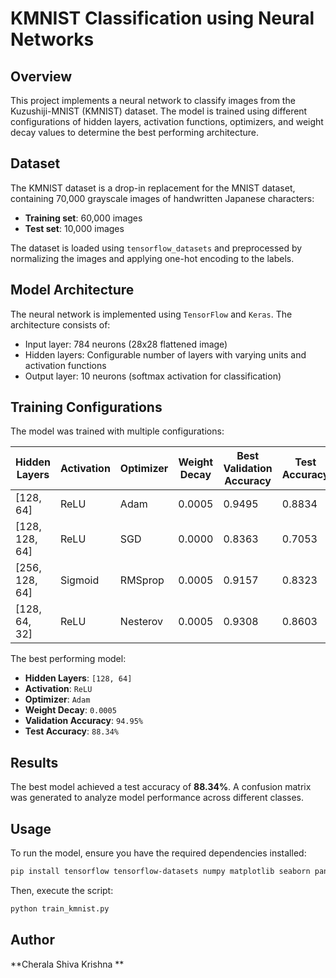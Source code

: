 # KMNIST Classification using Neural Networks

## Overview

This project implements a neural network to classify images from the Kuzushiji-MNIST (KMNIST) dataset. The model is trained using different configurations of hidden layers, activation functions, optimizers, and weight decay values to determine the best performing architecture.

## Dataset

The KMNIST dataset is a drop-in replacement for the MNIST dataset, containing 70,000 grayscale images of handwritten Japanese characters:

- **Training set**: 60,000 images
- **Test set**: 10,000 images

The dataset is loaded using `tensorflow_datasets` and preprocessed by normalizing the images and applying one-hot encoding to the labels.

## Model Architecture

The neural network is implemented using `TensorFlow` and `Keras`. The architecture consists of:

- Input layer: 784 neurons (28x28 flattened image)
- Hidden layers: Configurable number of layers with varying units and activation functions
- Output layer: 10 neurons (softmax activation for classification)

## Training Configurations

The model was trained with multiple configurations:

| Hidden Layers  | Activation | Optimizer | Weight Decay | Best Validation Accuracy | Test Accuracy |
| -------------- | ---------- | --------- | ------------ | ------------------------ | ------------- |
| [128, 64]      | ReLU       | Adam      | 0.0005       | 0.9495                   | 0.8834        |
| [128, 128, 64] | ReLU       | SGD       | 0.0000       | 0.8363                   | 0.7053        |
| [256, 128, 64] | Sigmoid    | RMSprop   | 0.0005       | 0.9157                   | 0.8323        |
| [128, 64, 32]  | ReLU       | Nesterov  | 0.0005       | 0.9308                   | 0.8603        |

The best performing model:

- **Hidden Layers**: `[128, 64]`
- **Activation**: `ReLU`
- **Optimizer**: `Adam`
- **Weight Decay**: `0.0005`
- **Validation Accuracy**: `94.95%`
- **Test Accuracy**: `88.34%`

## Results

The best model achieved a test accuracy of **88.34%**. A confusion matrix was generated to analyze model performance across different classes.

## Usage

To run the model, ensure you have the required dependencies installed:

```bash
pip install tensorflow tensorflow-datasets numpy matplotlib seaborn pandas scikit-learn
```

Then, execute the script:

```bash
python train_kmnist.py
```

## Author

**Cherala Shiva Krishna **

